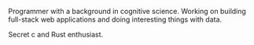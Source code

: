 Programmer with a background in cognitive science. Working on
building full-stack web applications and doing interesting things
with data.

Secret c and Rust enthusiast.
